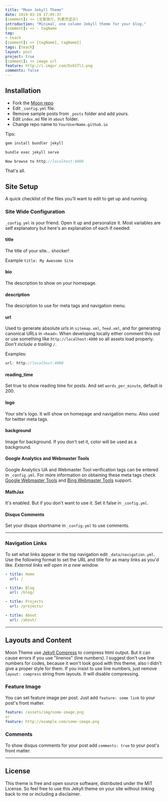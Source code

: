```yaml
---
title: "Moon Jekyll Theme"
date: 2019-03-19 17:05:37
[comment]: <> (文章简介，列表页显示)
introduction: "Minimal, one column Jekyll theme for your blog."
[comment]: <> - tagName
tag:
- teach
[comment]: <> [tagName1, tagName2]
tags: [teach]
layout: post
project: true
[comment]: <> image url
feature: http://i.imgur.com/Ds6S7lJ.png
comments: false
---
```


## Installation
* Fork the [Moon repo](https://github.com/TaylanTatli/Moon/)
* Edit `_config.yml` file.
* Remove sample posts from `_posts` folder and add yours.
* Edit `index.md` file in `about` folder.
* Change repo name to `YourUserName.github.io`

Tips:

```c
gem install bundler jekyll

bundle exec jekyll serve

Now browse to http://localhost:4000
```
     
That's all.

## Site Setup
A quick checklist of the files you’ll want to edit to get up and running.    

### Site Wide Configuration
`_config.yml` is your friend. Open it up and personalize it. Most variables are self explanatory but here's an explanation of each if needed:

#### title

The title of your site... shocker!

Example `title: My Awesome Site`

#### bio

The description to show on your homepage.

#### description

The description to use for meta tags and navigation menu.

#### url

Used to generate absolute urls in `sitemap.xml`, `feed.xml`, and for generating canonical URLs in `<head>`. When developing locally either comment this out or use something like `http://localhost:4000` so all assets load properly. *Don't include a trailing `/`*.

Examples:

```c
url: http://localhost:4000
```

#### reading_time

Set true to show reading time for posts. And set `words_per_minute`, default is 200.

#### logo
Your site's logo. It will show on homepage and navigation menu. Also used for twitter meta tags.

#### background
Image for background. If you don't set it, color will be used as a background.

#### Google Analytics and Webmaster Tools

Google Analytics UA and Webmaster Tool verification tags can be entered in `_config.yml`. For more information on obtaining these meta tags check [Google Webmaster Tools](http://support.google.com/webmasters/bin/answer.py?hl=en&answer=35179) and [Bing Webmaster Tools](https://ssl.bing.com/webmaster/configure/verify/ownership) support.

#### MathJax
It's enabled. But if you don't want to use it. Set it false in  `_config.yml`.

#### Disqus Comments
Set your disqus shortname in `_config.yml` to use comments.

---

### Navigation Links

To set what links appear in the top navigation edit `_data/navigation.yml`. Use the following format to set the URL and title for as many links as you'd like. *External links will open in a new window.*

```yaml
- title: Home
  url: /

- title: Blog
  url: /blog/

- title: Projects
  url: /projects/

- title: About
  url: /about/
```

---

## Layouts and Content

Moon Theme use [Jekyll Compress](https://github.com/penibelst/jekyll-compress-html) to compress html output. But it can cause errors if you use "linenos" (line numbers). I suggest don't use line numbers for codes, because it won't look good with this theme, also i didn't give a proper style for them. If you insist to use line numbers, just remove `layout: compress` string from layouts. It will disable compressing.

### Feature Image

You can set feature image per post. Just add `feature: some link` to your post's front matter.

```yaml
feature: /assets/img/some-image.png
or
feature: http://example.com/some-image.png
```

### Comments
To show disqus comments for your post add `comments: true` to your post's front matter.

---

## License

This theme is free and open source software, distributed under the MIT License. So feel free to use this Jekyll theme on your site without linking back to me or including a disclaimer.